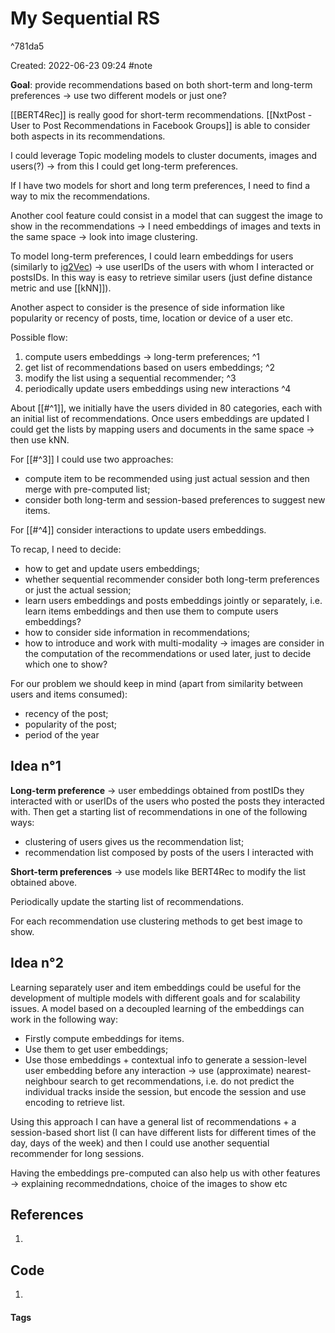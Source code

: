 # My Sequential RS

^781da5

Created: 2022-06-23 09:24
#note

**Goal**: provide recommendations based on both short-term and long-term preferences -> use two different models or just one?

[[BERT4Rec]] is really good for short-term recommendations.
[[NxtPost - User to Post Recommendations in Facebook Groups]] is able to consider both aspects in its recommendations.

I could leverage Topic modeling models to cluster documents, images and users(?) -> from this I could get long-term preferences.

If I have two models for short and long term preferences, I need to find a way to mix the recommendations.

Another cool feature could consist in a model that can suggest the image to show in the recommendations -> I need embeddings of images and texts in the same space -> look into image clustering.

To model long-term preferences, I could learn embeddings for users (similarly to [ig2Vec](https://ai.facebook.com/blog/powered-by-ai-instagrams-explore-recommender-system/?utm_source=datarootlabs&utm_medium=blog)) -> use userIDs of the users with whom I interacted or postsIDs. In this way is easy to retrieve similar users (just define distance metric and use [[kNN]]).

Another aspect to consider is the presence of side information like popularity or recency of posts, time, location or device of a user etc.

Possible flow:
1. compute users embeddings -> long-term preferences; ^1
2. get list of recommendations based on users embeddings; ^2
3. modify the list using a sequential recommender; ^3
4. periodically update users embeddings using new interactions ^4

About [[#^1]], we initially have the users divided in 80 categories, each with an initial list of recommendations. Once users embeddings are updated I could get the lists by mapping users and documents in the same space -> then use kNN. 

For [[#^3]] I could use two approaches:
- compute item to be recommended using just actual session and then merge with pre-computed list;
- consider both long-term and session-based preferences to suggest new items.

For [[#^4]] consider interactions to update users embeddings.

To recap, I need to decide:
- how to get and update users embeddings;
- whether sequential recommender consider both long-term preferences or just the actual session;
- learn users embeddings and posts embeddings jointly or separately, i.e. learn items embeddings and then use them to compute users embeddings?
- how to consider side information in recommendations;
- how to introduce and work with multi-modality -> images are consider in the computation of the recommendations or used later, just to decide which one to show?

For our problem we should keep in mind (apart from similarity between users and items consumed):
- recency of the post;
- popularity of the post;
- period of the year


## Idea n°1
**Long-term preference** -> user embeddings obtained from postIDs they interacted with or userIDs of the users who posted the posts they interacted with. Then get a starting list of recommendations in one of the following ways:
- clustering of users gives us the recommendation list;
- recommendation list composed by posts of the users I interacted with

**Short-term preferences** -> use models like BERT4Rec to modify the list obtained above. 

Periodically update the starting list of recommendations.

For each recommendation use clustering methods to get best image to show.

## Idea n°2
Learning separately user and item embeddings could be useful for the development of multiple models with different goals and for scalability issues.
A model based on a decoupled learning of the embeddings can work in the following way:
- Firstly compute embeddings for items.
- Use them to get user embeddings;
- Use those embeddings + contextual info to generate a session-level user embedding before any interaction -> use (approximate) nearest-neighbour search to get recommendations, i.e. do not predict the individual tracks inside the session, but encode the session and use encoding to retrieve list.

Using this approach I can have a general list of recommendations + a session-based short list (I can have different lists for different times of the day, days of the week) and then I could use another sequential recommender for long sessions.

Having the embeddings pre-computed can also help us with other features -> explaining recommedndations, choice of the images to show etc

## References
1. 

## Code
1. 

#### Tags